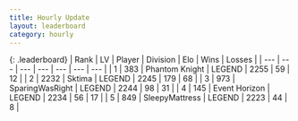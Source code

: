 ```yaml
---
title: Hourly Update
layout: leaderboard
category: hourly
---
```


{: .leaderboard}
| Rank | LV | Player | Division | Elo | Wins | Losses |
| --- | --- | --- | --- | --- | --- | --- |
| <span data-change="0">1</span> | 383 | <span title="ID: 742939">Phantom Knight</span> | LEGEND | <span data-change="0">2255</span> | <span data-change="0">59</span> | <span data-change="0">12</span> |
| <span data-change="1">2</span> | 2232 | <span title="ID: 353063">Sktima</span> | LEGEND | <span data-change="7">2245</span> | <span data-change="2">179</span> | <span data-change="0">68</span> |
| <span data-change="-1">3</span> | 973 | <span title="ID: 402846">SparingWasRight</span> | LEGEND | <span data-change="0">2244</span> | <span data-change="0">98</span> | <span data-change="0">31</span> |
| <span data-change="0">4</span> | 145 | <span title="ID: 670324">Event Horizon</span> | LEGEND | <span data-change="0">2234</span> | <span data-change="0">56</span> | <span data-change="0">17</span> |
| <span data-change="0">5</span> | 849 | <span title="ID: 153129">SleepyMattress</span> | LEGEND | <span data-change="-9">2223</span> | <span data-change="1">44</span> | <span data-change="1">8</span> |